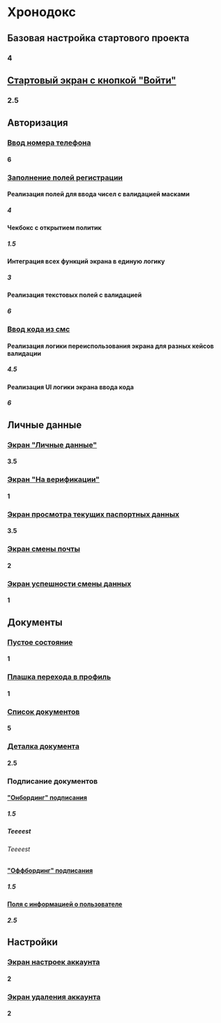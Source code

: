 # Хронодокс

## Базовая настройка стартового проекта

### 4

## [Стартовый экран с кнопкой "Войти"](https://www.figma.com/design/pHGLkcRVk2pRmNcRV3bCT0/%D0%A5%D1%80%D0%BE%D0%BD%D0%BE%D0%B4%D0%BE%D0%BA%D1%81?node-id=1-211&t=SorWufHqOsu3eJbo-11)

### 2.5

## Авторизация

### [Ввод номера телефона](https://miro.com/app/board/uXjVLzOiTMs=/?moveToWidget=3458764611721117785&cot=14)

#### 6

### [Заполнение полей регистрации](https://miro.com/app/board/uXjVLzOiTMs=/?moveToWidget=3458764611721482267&cot=14)

#### Реализация полей для ввода чисел с валидацией масками

##### 4

#### Чекбокс с открытием политик

##### 1.5

#### Интеграция всех функций экрана в единую логику

##### 3

#### Реализация текстовых полей с валидацией

##### 6

### [Ввод кода из смс](https://miro.com/app/board/uXjVLzOiTMs=/?moveToWidget=3458764611721117830&cot=14)

#### Реализация логики переиспользования экрана для разных кейсов валидации

##### 4.5

#### Реализация UI логики экрана ввода кода

##### 6

## Личные данные

### [Экран "Личные данные"](https://miro.com/app/board/uXjVLzOiTMs=/?moveToWidget=3458764611760748620&cot=14)

#### 3.5

### [Экран "На верификации"](https://miro.com/app/board/uXjVLzOiTMs=/?moveToWidget=3458764611760748715&cot=14)

#### 1

### [Экран просмотра текущих паспортных данных](https://miro.com/app/board/uXjVLzOiTMs=/?moveToWidget=3458764611760748896&cot=14)

#### 3.5

### [Экран смены почты](https://miro.com/app/board/uXjVLzOiTMs=/?moveToWidget=3458764611760966021&cot=14)

#### 2

### [Экран успешности смены данных](https://miro.com/app/board/uXjVLzOiTMs=/?moveToWidget=3458764611760966039&cot=14)

#### 1

## Документы

### [Пустое состояние](https://miro.com/app/board/uXjVLzOiTMs=/?moveToWidget=3458764611760536958&cot=14)

#### 1

### [Плашка перехода в профиль](https://miro.com/app/board/uXjVLzOiTMs=/?moveToWidget=3458764611760536980&cot=14)

#### 1

### [Список документов](https://miro.com/app/board/uXjVLzOiTMs=/?moveToWidget=3458764611760537089&cot=14)

#### 5

### [Деталка документа](https://miro.com/app/board/uXjVLzOiTMs=/?moveToWidget=3458764611760537306&cot=14)

#### 2.5

### Подписание документов

#### ["Онбординг" подписания](https://miro.com/app/board/uXjVLzOiTMs=/?moveToWidget=3458764611760537763&cot=14)

##### 1.5

##### Teeeest

###### Teeeest

#### ["Оффбординг" подписания](https://miro.com/app/board/uXjVLzOiTMs=/?moveToWidget=3458764611760747985&cot=14)

##### 1.5

#### [Поля с информацией о пользователе](https://miro.com/app/board/uXjVLzOiTMs=/?moveToWidget=3458764611760537792&cot=14)

##### 2.5

## Настройки

### [Экран настроек аккаунта](https://miro.com/app/board/uXjVLzOiTMs=/?moveToWidget=3458764611760966670&cot=14)

#### 2

### [Экран удаления аккаунта](https://miro.com/app/board/uXjVLzOiTMs=/?moveToWidget=3458764611760966726&cot=14)

#### 2
